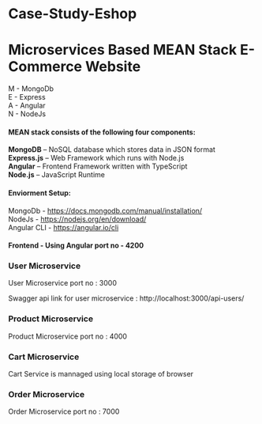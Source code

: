 # Case-Study-Eshop

<h1>Microservices Based MEAN Stack E-Commerce Website</h1>

M - MongoDb </br>
E - Express </br>
A - Angular </br>
N - NodeJs </br>

<h4>MEAN stack consists of the following four components:</h4>

<strong>MongoDB</strong> – NoSQL database which stores data in JSON format</br>
<strong>Express.js</strong> – Web Framework which runs with Node.js</br>
<strong>Angular</strong> – Frontend Framework written with TypeScript</br>
<strong>Node.js</strong> – JavaScript Runtime</br>

<h4>Enviorment Setup:</h4>

MongoDb - https://docs.mongodb.com/manual/installation/</br>
NodeJs - https://nodejs.org/en/download/</br>
Angular CLI - https://angular.io/cli</br>

<h4>Frontend - Using Angular port no - 4200</h4>

<h3>User Microservice </h3>
<p>User Microservice port no : 3000</p>
<p>Swagger api link for user microservice : http://localhost:3000/api-users/ </p>

<h3>Product Microservice </h3>
<p>Product Microservice port no : 4000</p>

<h3>Cart Microservice </h3>
<p>Cart Service is mannaged using local storage of browser</p>

<h3>Order Microservice </h3>
<p>Order Microservice port no : 7000</p>



